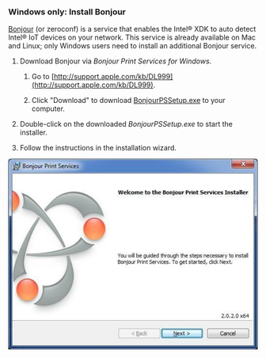 ### Windows only: Install Bonjour

[Bonjour](http://support.apple.com/kb/DL999) (or zeroconf) is a service that enables the Intel® XDK to auto detect Intel® IoT devices on your network. This service is already available on Mac and Linux; only Windows users need to install an additional Bonjour service.

1. Download Bonjour via *Bonjour Print Services for Windows*.

    1. Go to [http://support.apple.com/kb/DL999](http://support.apple.com/kb/DL999).

    2. Click "Download" to download [BonjourPSSetup.exe](http://support.apple.com/downloads/DL999/en_US/BonjourPSSetup.exe) to your computer.

2. Double-click on the downloaded *BonjourPSSetup.exe* to start the installer.

3. Follow the instructions in the installation wizard.

  ![First screen of the Bonjour Print Services installer](images/bonjor_installer.jpg)
